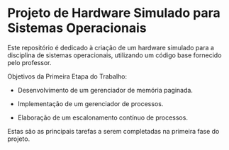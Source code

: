 # Projeto de Hardware Simulado para Sistemas Operacionais
Este repositório é dedicado à criação de um hardware simulado para a disciplina de sistemas operacionais, utilizando um código base fornecido pelo professor.

Objetivos da Primeira Etapa do Trabalho:

- Desenvolvimento de um gerenciador de memória paginada.

- Implementação de um gerenciador de processos.

- Elaboração de um escalonamento contínuo de processos.

Estas são as principais tarefas a serem completadas na primeira fase do projeto.
